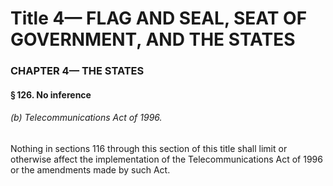 
# Title 4— FLAG AND SEAL, SEAT OF GOVERNMENT, AND THE STATES
### CHAPTER 4— THE STATES
#### § 126. No inference
###### (b) Telecommunications Act of 1996.

Nothing in sections 116 through this section of this title shall limit or otherwise affect the implementation of the Telecommunications Act of 1996 or the amendments made by such Act.
